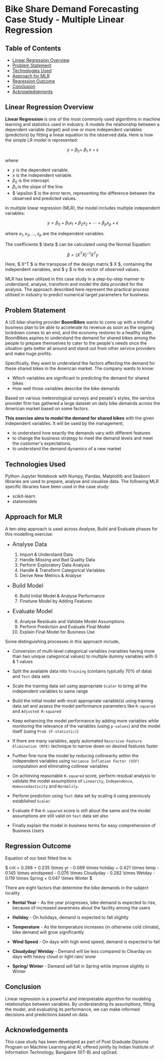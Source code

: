 # Bike Share Demand Forecasting Case Study - Multiple Linear Regression

## Table of Contents
* [Linear Regression Overview](#linear-regression-overview)
* [Problem Statement](#problem-statement)
* [Technologies Used](#technologies-used)
* [Approach for MLR](#approach-for-mlr)
* [Regression Outcome](#regression-outcome)
* [Conclusion](#conclusion)
* [Acknowledgements](#acknowledgements)

## Linear Regression Overview

**Linear Regression** is one of the most commonly used algorithms in machine learning and statistics used in industry. It models the relationship between a dependent variable (target) and one or more independent variables (predictors) by fitting a linear equation to the observed data. Here is how the simple LR model is represented:

$$ y\ =\ \beta_0+\ \beta_1\ x\ +\ \epsilon $$

where:
- $y$ is the dependent variable.
- $x$ is the independent variable.
- $\beta_0$ is the intercept.
- $\beta_1$ is the slope of the line.
- $ \epsilon $ is the error term, representing the difference between the observed and predicted values.

In multiple linear regression (MLR), the model includes multiple independent variables:

$$ y = \beta_0 + \beta_1 x_1 + \beta_2 x_2 + \cdots + \beta_p x_p + \epsilon $$

where $x_1, x_2, \ldots, x_p$ are the independent variables.

The coefficients $ \beta $ can be calculated using the Normal Equation:

$$ \beta = (X^T X)^{-1} X^T y $$

Here, $ X^T $ is the transpose of the design matrix $ X $, containing the independent variables, and $ y $ is the vector of observed values.

MLR has been utilized in this case study in a step-by-step manner to understand, analyse, transform and model the data provided for the analysis. The approach described here represent the practical process utilised in industry to predict numerical target parameters for business.


## Problem Statement

A US bike-sharing provider **BoomBikes** wants to come up with a mindful business plan to be able to accelerate its revenue as soon as the ongoing lockdown comes to an end, and the economy restores to a healthy state. BoomBikes aspires to understand the demand for shared bikes among the people to prepare themselves to cater to the people's needs once the situation gets better all around and stand out from other service providers and make huge profits.

Specifically, they want to understand the factors affecting the demand for these shared bikes in the American market. The company wants to know:

* Which variables are significant in predicting the demand for shared bikes
* How well those variables describe the bike demands

Based on various meteorological surveys and people's styles, the service provider firm has gathered a large dataset on daily bike demands across the American market based on some factors. 


**This exercise aims to model the demand for shared bikes** with the given independent variables. It will be used by the management,
* to understand how exactly the demands vary with different features
* to change the business strategy to meet the demand levels and meet the customer's expectations.
* to understand the demand dynamics of a new market


## Technologies Used

Python Jupyter Notebook with Numpy, Pandas, Matplotlib and Seaborn libraries are used to prepare, analyse and visualise data. The following MLR specific libraries have been used in the case study:

- scikit-learn
- statsmodels


## Approach for MLR

A ten-step approach is used across Analyse, Build and Evaluate phases for this modelling exercise:

* <span style="font-size: 18px;">Analyse Data</span>
    1. Import & Understand Data
    2. Handle Missing and Bad Quality Data
    3. Perform Exploratory Data Analysis
    4. Handle & Transform Categorical Variables
    5. Derive New Metrics & Analyse

* <span style="font-size: 18px;">Build Model</span>

    6. Build Initial Model & Analyse Performance
    7. Finetune Model by Adding Features

* <span style="font-size: 18px;">Evaluate Model</span>

    8. Analyse Residuals and Validate Model Assumptions
    9. Perform Prediction and Evaluate Final Model
    10. Explain Final Model for Business Use

Some distinguishing processes in this approach include,

- Conversion of multi-level categorical variables (variables having more than two unique categorical values) to multiple dummy variables with 0 & 1 values

- Split the available data into `Training` (contains typically 70% of data) and `Test` data sets

- Scale the training data set using appropriate `Scaler` to bring all the independent variables to same range

- Build the initial model with most appropriate variable(s) using training data set and assess the model performance parameters like `R-squared` and `Adjusted R-squared`

- Keep enhancing the model performance by adding more variables while monitoring the relevance of the variables (using `p-values`) and the model itself (using `Prob (F-statistic)`)

- If there are many variables, apply automated `Recursive Feature Elimination (RFE)` technique to narrow down on desired features faster

- Further fine-tune the model by reducing collinearity within the independent variables using `Variance Inflation Factor (VIF)` computation and eliminating collinear variables

- On achieving reasonable `R-squared` score, perform residual analysis to validate the model assumptions of `Linearity`, `Independence`, `Homoscedasticity` and `Normality`.

- Perform prediction using `Test` data set by scaling it using previously established `Scaler`

- Evaluate if the `R-squared` score is still about the same and the model assumptions are still valid on `test` data set also

- Finally explain the model in business terms for easy comprehension of Business Users

## Regression Outcome
Equation of our best fitted line is:

$ cnt = 0.268 + 0.235  \times  yr - 0.089  \times  holiday + 0.421 \times temp - 0.145 \times windspeed - 0.076 \times Cloudyday - 0.282 \times Wetday - 0.119 \times Spring + 0.047 \times Winter $

There are eight factors that determine the bike demands in the subject locality
- **Rental Year** - As the year progresses, bike demand is expected to rise, because of increased awareness about the facility among the users

- **Holiday** - On holidays, demand is expected to fall slightly

- **Temperature** - As the temperature increases (in otherwise cold climate), bike demand will grow significantly

- **Wind Speed** - On days with high wind speed, demand is expected to fall

- **Cloudyday/ Wetday** - Demand will be less compared to Clearday on days with heavy cloud or light rain/ snow

- **Spring/ Winter** - Demand will fall in Spring while improve slightly in Winter 

## Conclusion

Linear regression is a powerful and interpretable algorithm for modeling relationships between variables. By understanding its assumptions, fitting the model, and evaluating its performance, we can make informed decisions and predictions based on data.


## Acknowledgements

This case study has been developed as part of Post Graduate Diploma Program on Machine Learning and AI, offered jointly by Indian Institute of Information Technology, Bangalore (IIIT-B) and upGrad.